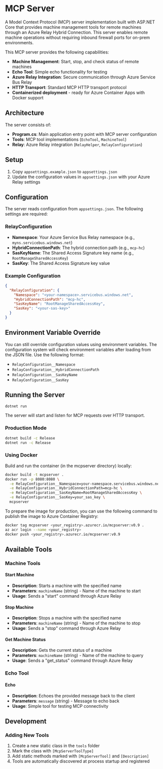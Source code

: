 # MCP Server

A Model Context Protocol (MCP) server implementation built with ASP.NET Core that provides machine management tools for remote machines through an Azure Relay Hybrid Connection. This server enables remote machine operations without requiring inbound firewall ports for on-prem environments.

This MCP server provides the following capabilities:
- **Machine Management**: Start, stop, and check status of remote machines
- **Echo Tool**: Simple echo functionality for testing
- **Azure Relay Integration**: Secure communication through Azure Service Bus Relay
- **HTTP Transport**: Standard MCP HTTP transport protocol
- **Containerized deployment** - ready for Azure Container Apps with Docker support

## Architecture

The server consists of:
- **Program.cs**: Main application entry point with MCP server configuration
- **Tools**: MCP tool implementations (`EchoTool`, `MachineTool`)
- **Relay**: Azure Relay integration (`RelayHelper`, `RelayConfiguration`)

## Setup

1. Copy `appsettings.example.json` to `appsettings.json`
2. Update the configuration values in `appsettings.json` with your Azure Relay settings

## Configuration

The server reads configuration from `appsettings.json`. The following settings are required:

### RelayConfiguration

- **Namespace**: Your Azure Service Bus Relay namespace (e.g., `myns.servicebus.windows.net`)
- **HybridConnectionPath**: The hybrid connection path (e.g., `mcp-hc`)
- **SasKeyName**: The Shared Access Signature key name (e.g., `RootManageSharedAccessKey`)
- **SasKey**: The Shared Access Signature key value

### Example Configuration

```json
{
  "RelayConfiguration": {
    "Namespace": "<your-namespace>.servicebus.windows.net",
    "HybridConnectionPath": "mcp-hc",
    "SasKeyName": "RootManageSharedAccessKey",
    "SasKey": "<your-sas-key>"
  }
}
```

## Environment Variable Override

You can still override configuration values using environment variables. The configuration system will check environment variables after loading from the JSON file. Use the following format:

- `RelayConfiguration__Namespace`
- `RelayConfiguration__HybridConnectionPath`  
- `RelayConfiguration__SasKeyName`
- `RelayConfiguration__SasKey`

## Running the Server

```bash
dotnet run
```

The server will start and listen for MCP requests over HTTP transport.

### Production Mode

```bash
dotnet build -c Release
dotnet run -c Release
```

### Using Docker

Build and run the container (in the mcpserver directory) locally:

```bash
docker build -t mcpserver .
docker run -p 8080:8080 \
  -e RelayConfiguration__Namespace=your-namespace.servicebus.windows.net \
  -e RelayConfiguration__HybridConnectionPath=mcp-hc \
  -e RelayConfiguration__SasKeyName=RootManageSharedAccessKey \
  -e RelayConfiguration__SasKey=your_sas_key \
  mcpserver
```

To prepare the image for production, you can use the following command to publish the image to Azure Container Registry:

```bash
docker tag mcpserver <your_registry>.azurecr.io/mcpserver:v0.9 .
az acr login --name <your_registry>
docker push <your_registry>.azurecr.io/mcpserver:v0.9
```

## Available Tools

### Machine Tools

#### Start Machine
- **Description**: Starts a machine with the specified name
- **Parameters**: `machineName` (string) - Name of the machine to start
- **Usage**: Sends a "start" command through Azure Relay

#### Stop Machine
- **Description**: Stops a machine with the specified name
- **Parameters**: `machineName` (string) - Name of the machine to stop
- **Usage**: Sends a "stop" command through Azure Relay

#### Get Machine Status
- **Description**: Gets the current status of a machine
- **Parameters**: `machineName` (string) - Name of the machine to query
- **Usage**: Sends a "get_status" command through Azure Relay

### Echo Tool

#### Echo
- **Description**: Echoes the provided message back to the client
- **Parameters**: `message` (string) - Message to echo back
- **Usage**: Simple tool for testing MCP connectivity

## Development

### Adding New Tools

1. Create a new static class in the `tools` folder
2. Mark the class with `[McpServerToolType]`
3. Add static methods marked with `[McpServerTool]` and `[Description]`
4. Tools are automatically discovered at process startup and registered



